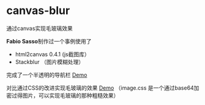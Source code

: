 canvas-blur
===========
通过canvas实现毛玻璃效果

**Fabio Sasso**制作过一个事例使用了

- html2canvas 0.4.1 (js截图库）
- Stackblur        （图片模糊处理）

完成了一个半透明的导航栏 [Demo](http://fsasso.com/labs/blur/)

对比通过CSS的改进实现毛玻璃的效果 [Demo](http://canvasblur.oschina.mopaas.com/)
（image.css 是一个通过base64加密过得图片，可以实现毛玻璃的那种粗糙效果）